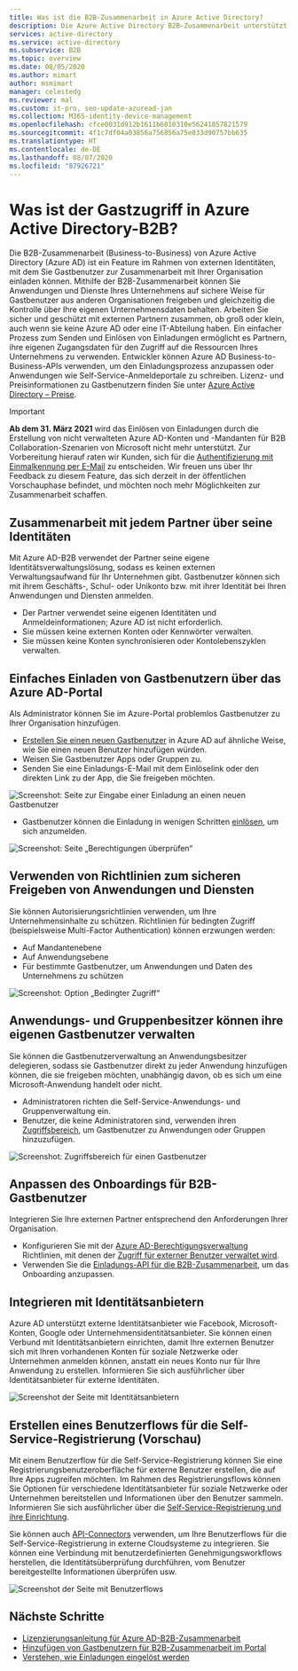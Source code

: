 ```yaml
---
title: Was ist die B2B-Zusammenarbeit in Azure Active Directory?
description: Die Azure Active Directory B2B-Zusammenarbeit unterstützt einen Gastbenutzerzugriff, um auf sichere Weise Ressourcen freizugeben und mit externen Partnern zusammenzuarbeiten.
services: active-directory
ms.service: active-directory
ms.subservice: B2B
ms.topic: overview
ms.date: 08/05/2020
ms.author: mimart
author: msmimart
manager: celestedg
ms.reviewer: mal
ms.custom: it-pro, seo-update-azuread-jan
ms.collection: M365-identity-device-management
ms.openlocfilehash: cfce0031d912b1611b6810310e56241857821579
ms.sourcegitcommit: 4f1c7df04a03856a756856a75e033d90757bb635
ms.translationtype: HT
ms.contentlocale: de-DE
ms.lasthandoff: 08/07/2020
ms.locfileid: "87926721"
---
```

# <a name="what-is-guest-user-access-in-azure-active-directory-b2b"></a>Was ist der Gastzugriff in Azure Active Directory-B2B?

Die B2B-Zusammenarbeit (Business-to-Business) von Azure Active Directory (Azure AD) ist ein Feature im Rahmen von externen Identitäten, mit dem Sie Gastbenutzer zur Zusammenarbeit mit Ihrer Organisation einladen können. Mithilfe der B2B-Zusammenarbeit können Sie Anwendungen und Dienste Ihres Unternehmens auf sichere Weise für Gastbenutzer aus anderen Organisationen freigeben und gleichzeitig die Kontrolle über Ihre eigenen Unternehmensdaten behalten. Arbeiten Sie sicher und geschützt mit externen Partnern zusammen, ob groß oder klein, auch wenn sie keine Azure AD oder eine IT-Abteilung haben. Ein einfacher Prozess zum Senden und Einlösen von Einladungen ermöglicht es Partnern, ihre eigenen Zugangsdaten für den Zugriff auf die Ressourcen Ihres Unternehmens zu verwenden. Entwickler können Azure AD Business-to-Business-APIs verwenden, um den Einladungsprozess anzupassen oder Anwendungen wie Self-Service-Anmeldeportale zu schreiben. Lizenz- und Preisinformationen zu Gastbenutzern finden Sie unter [Azure Active Directory – Preise](https://azure.microsoft.com/pricing/details/active-directory/).  

   > [!IMPORTANT]
   > **Ab dem 31. März 2021** wird das Einlösen von Einladungen durch die Erstellung von nicht verwalteten Azure AD-Konten und -Mandanten für B2B Collaboration-Szenarien von Microsoft nicht mehr unterstützt. Zur Vorbereitung hierauf raten wir Kunden, sich für die [Authentifizierung mit Einmalkennung per E-Mail](one-time-passcode.md) zu entscheiden. Wir freuen uns über Ihr Feedback zu diesem Feature, das sich derzeit in der öffentlichen Vorschauphase befindet, und möchten noch mehr Möglichkeiten zur Zusammenarbeit schaffen.

## <a name="collaborate-with-any-partner-using-their-identities"></a>Zusammenarbeit mit jedem Partner über seine Identitäten

Mit Azure AD-B2B verwendet der Partner seine eigene Identitätsverwaltungslösung, sodass es keinen externen Verwaltungsaufwand für Ihr Unternehmen gibt. Gastbenutzer können sich mit ihrem Geschäfts-, Schul- oder Unikonto bzw. mit ihrer Identität bei Ihren Anwendungen und Diensten anmelden.

- Der Partner verwendet seine eigenen Identitäten und Anmeldeinformationen; Azure AD ist nicht erforderlich.
- Sie müssen keine externen Konten oder Kennwörter verwalten.
- Sie müssen keine Konten synchronisieren oder Kontolebenszyklen verwalten.  

## <a name="easily-invite-guest-users-from-the-azure-ad-portal"></a>Einfaches Einladen von Gastbenutzern über das Azure AD-Portal

Als Administrator können Sie im Azure-Portal problemlos Gastbenutzer zu Ihrer Organisation hinzufügen.

- [Erstellen Sie einen neuen Gastbenutzer](b2b-quickstart-add-guest-users-portal.md) in Azure AD auf ähnliche Weise, wie Sie einen neuen Benutzer hinzufügen würden.
- Weisen Sie Gastbenutzer Apps oder Gruppen zu.
- Senden Sie eine Einladungs-E-Mail mit dem Einlöselink oder den direkten Link zu der App, die Sie freigeben möchten.

![Screenshot: Seite zur Eingabe einer Einladung an einen neuen Gastbenutzer](media/what-is-b2b/add-a-b2b-user-to-azure-portal.png)

- Gastbenutzer können die Einladung in wenigen Schritten [einlösen](redemption-experience.md), um sich anzumelden.

![Screenshot: Seite „Berechtigungen überprüfen“](media/what-is-b2b/consentscreen.png)


## <a name="use-policies-to-securely-share-your-apps-and-services"></a>Verwenden von Richtlinien zum sicheren Freigeben von Anwendungen und Diensten

Sie können Autorisierungsrichtlinien verwenden, um Ihre Unternehmensinhalte zu schützen. Richtlinien für bedingten Zugriff (beispielsweise Multi-Factor Authentication) können erzwungen werden:

- Auf Mandantenebene
- Auf Anwendungsebene
- Für bestimmte Gastbenutzer, um Anwendungen und Daten des Unternehmens zu schützen

![Screenshot: Option „Bedingter Zugriff“](media/what-is-b2b/tutorial-mfa-policy-2.png)



## <a name="let-application-and-group-owners-manage-their-own-guest-users"></a>Anwendungs- und Gruppenbesitzer können ihre eigenen Gastbenutzer verwalten

Sie können die Gastbenutzerverwaltung an Anwendungsbesitzer delegieren, sodass sie Gastbenutzer direkt zu jeder Anwendung hinzufügen können, die sie freigeben möchten, unabhängig davon, ob es sich um eine Microsoft-Anwendung handelt oder nicht.

- Administratoren richten die Self-Service-Anwendungs- und Gruppenverwaltung ein.
- Benutzer, die keine Administratoren sind, verwenden ihren [Zugriffsbereich](https://myapps.microsoft.com), um Gastbenutzer zu Anwendungen oder Gruppen hinzuzufügen.

![Screenshot: Zugriffsbereich für einen Gastbenutzer](media/what-is-b2b/access-panel-manage-app.png)

## <a name="customize-the-onboarding-experience-for-b2b-guest-users"></a>Anpassen des Onboardings für B2B-Gastbenutzer

Integrieren Sie Ihre externen Partner entsprechend den Anforderungen Ihrer Organisation.

- Konfigurieren Sie mit der [Azure AD-Berechtigungsverwaltung](https://docs.microsoft.com/azure/active-directory/governance/entitlement-management-overview) Richtlinien, mit denen der [Zugriff für externer Benutzer verwaltet wird](https://docs.microsoft.com/azure/active-directory/governance/entitlement-management-external-users#how-access-works-for-external-users).
- Verwenden Sie die [Einladungs-API für die B2B-Zusammenarbeit](https://developer.microsoft.com/graph/docs/api-reference/v1.0/resources/invitation), um das Onboarding anzupassen.

## <a name="integrate-with-identity-providers"></a>Integrieren mit Identitätsanbietern

Azure AD unterstützt externe Identitätsanbieter wie Facebook, Microsoft-Konten, Google oder Unternehmensidentitätsanbieter. Sie können einen Verbund mit Identitätsanbietern einrichten, damit Ihre externen Benutzer sich mit Ihren vorhandenen Konten für soziale Netzwerke oder Unternehmen anmelden können, anstatt ein neues Konto nur für Ihre Anwendung zu erstellen. Informieren Sie sich ausführlicher über Identitätsanbieter für externe Identitäten.

![Screenshot der Seite mit Identitätsanbietern](media/what-is-b2b/identity-providers.png)


## <a name="create-a-self-service-sign-up-user-flow-preview"></a>Erstellen eines Benutzerflows für die Self-Service-Registrierung (Vorschau)

Mit einem Benutzerflow für die Self-Service-Registrierung können Sie eine Registrierungsbenutzeroberfläche für externe Benutzer erstellen, die auf Ihre Apps zugreifen möchten. Im Rahmen des Registrierungsflows können Sie Optionen für verschiedene Identitätsanbieter für soziale Netzwerke oder Unternehmen bereitstellen und Informationen über den Benutzer sammeln. Informieren Sie sich ausführlicher über die [Self-Service-Registrierung und ihre Einrichtung](self-service-sign-up-overview.md).

Sie können auch [API-Connectors](api-connectors-overview.md) verwenden, um Ihre Benutzerflows für die Self-Service-Registrierung in externe Cloudsysteme zu integrieren. Sie können eine Verbindung mit benutzerdefinierten Genehmigungsworkflows herstellen, die Identitätsüberprüfung durchführen, vom Benutzer bereitgestellte Informationen überprüfen usw.

![Screenshot der Seite mit Benutzerflows](media/what-is-b2b/self-service-sign-up-user-flow-overview.png)
<!--TODO: Add screenshot with API connectors -->

## <a name="next-steps"></a>Nächste Schritte

- [Lizenzierungsanleitung für Azure AD-B2B-Zusammenarbeit](licensing-guidance.md)
- [Hinzufügen von Gastbenutzern für B2B-Zusammenarbeit im Portal](add-users-administrator.md)
- [Verstehen, wie Einladungen eingelöst werden](redemption-experience.md)
